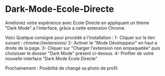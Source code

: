 # Dark-Mode-Ecole-Directe
Améliorez votre expérience avec Ecole Directe en appliquant un thème "Dark Mode" a l'interface, grâce a cette extension Chrome.

Voici Quelque consigne pour procédé a l'installation :
1- Cliquer sur le lien suivant : chrome://extensions/
2- Activer le "Mode Développeur" en haut a droite de la page.
3- Cliquer sur "Charger l'extension non empaquetée" puis choisisser le dossier "Dark Mode" présent ci-dessus.
4- Profiter de votre nouvelle interface "Dark Mode Ecole Directe"

Prochainement : Posibilité de changé sa photo de profil

